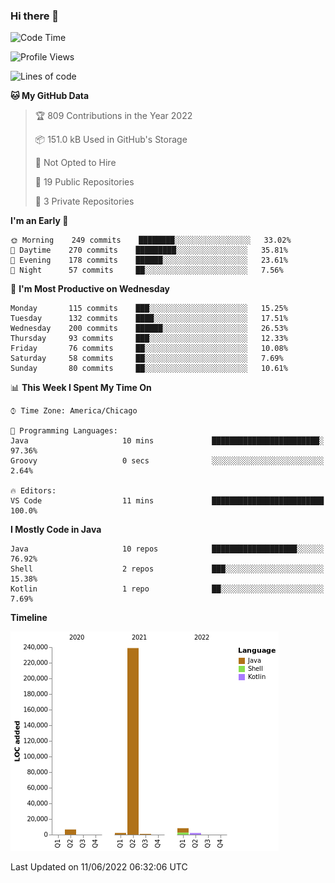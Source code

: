 ### Hi there 👋


<!--START_SECTION:waka-->
![Code Time](http://img.shields.io/badge/Code%20Time-0%20secs-blue)

![Profile Views](http://img.shields.io/badge/Profile%20Views-0-blue)

![Lines of code](https://img.shields.io/badge/From%20Hello%20World%20I%27ve%20Written-259%20Thousand%20lines%20of%20code-blue)

**🐱 My GitHub Data** 

> 🏆 809 Contributions in the Year 2022
 > 
> 📦 151.0 kB Used in GitHub's Storage 
 > 
> 🚫 Not Opted to Hire
 > 
> 📜 19 Public Repositories 
 > 
> 🔑 3 Private Repositories  
 > 
**I'm an Early 🐤** 

```text
🌞 Morning    249 commits    ████████░░░░░░░░░░░░░░░░░   33.02% 
🌆 Daytime    270 commits    █████████░░░░░░░░░░░░░░░░   35.81% 
🌃 Evening    178 commits    ██████░░░░░░░░░░░░░░░░░░░   23.61% 
🌙 Night      57 commits     ██░░░░░░░░░░░░░░░░░░░░░░░   7.56%

```
📅 **I'm Most Productive on Wednesday** 

```text
Monday       115 commits    ███░░░░░░░░░░░░░░░░░░░░░░   15.25% 
Tuesday      132 commits    ████░░░░░░░░░░░░░░░░░░░░░   17.51% 
Wednesday    200 commits    ██████░░░░░░░░░░░░░░░░░░░   26.53% 
Thursday     93 commits     ███░░░░░░░░░░░░░░░░░░░░░░   12.33% 
Friday       76 commits     ██░░░░░░░░░░░░░░░░░░░░░░░   10.08% 
Saturday     58 commits     ██░░░░░░░░░░░░░░░░░░░░░░░   7.69% 
Sunday       80 commits     ██░░░░░░░░░░░░░░░░░░░░░░░   10.61%

```


📊 **This Week I Spent My Time On** 

```text
⌚︎ Time Zone: America/Chicago

💬 Programming Languages: 
Java                     10 mins             ████████████████████████░   97.36% 
Groovy                   0 secs              ░░░░░░░░░░░░░░░░░░░░░░░░░   2.64%

🔥 Editors: 
VS Code                  11 mins             █████████████████████████   100.0%

```

**I Mostly Code in Java** 

```text
Java                     10 repos            ███████████████████░░░░░░   76.92% 
Shell                    2 repos             ███░░░░░░░░░░░░░░░░░░░░░░   15.38% 
Kotlin                   1 repo              ██░░░░░░░░░░░░░░░░░░░░░░░   7.69%

```


**Timeline**

![Chart not found](https://raw.githubusercontent.com/powercasgamer/powercasgamer/master/charts/bar_graph.png) 


 Last Updated on 11/06/2022 06:32:06 UTC
<!--END_SECTION:waka-->
